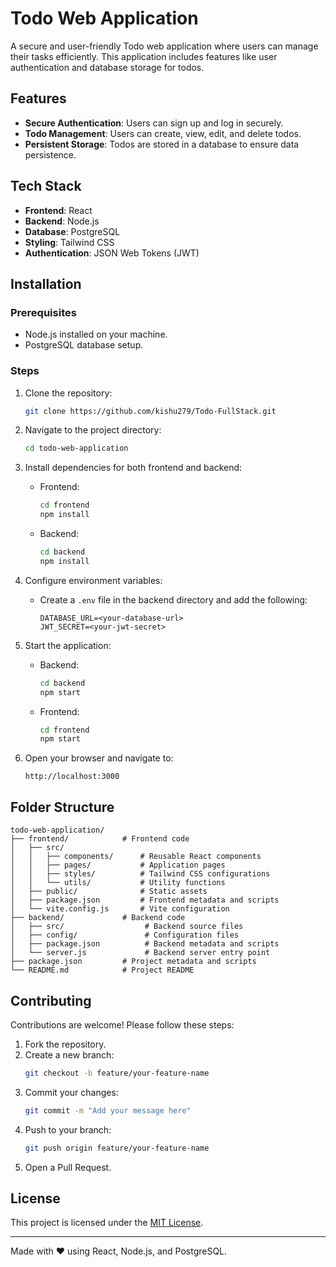 # Todo Web Application

A secure and user-friendly Todo web application where users can manage their tasks efficiently. This application includes features like user authentication and database storage for todos.

## Features
- **Secure Authentication**: Users can sign up and log in securely.
- **Todo Management**: Users can create, view, edit, and delete todos.
- **Persistent Storage**: Todos are stored in a database to ensure data persistence.

## Tech Stack
- **Frontend**: React
- **Backend**: Node.js
- **Database**: PostgreSQL
- **Styling**: Tailwind CSS
- **Authentication**: JSON Web Tokens (JWT)

## Installation
### Prerequisites
- Node.js installed on your machine.
- PostgreSQL database setup.

### Steps
1. Clone the repository:
   ```bash
   git clone https://github.com/kishu279/Todo-FullStack.git
   ```
2. Navigate to the project directory:
   ```bash
   cd todo-web-application
   ```
3. Install dependencies for both frontend and backend:
   - Frontend:
     ```bash
     cd frontend
     npm install
     ```
   - Backend:
     ```bash
     cd backend
     npm install
     ```
4. Configure environment variables:
   - Create a `.env` file in the backend directory and add the following:
     ```env
     DATABASE_URL=<your-database-url>
     JWT_SECRET=<your-jwt-secret>
     ```
5. Start the application:
   - Backend:
     ```bash
     cd backend
     npm start
     ```
   - Frontend:
     ```bash
     cd frontend
     npm start
     ```

6. Open your browser and navigate to:
   ```
   http://localhost:3000
   ```

## Folder Structure
```
todo-web-application/
├── frontend/            # Frontend code
│   ├── src/
│   │   ├── components/      # Reusable React components
│   │   ├── pages/           # Application pages
│   │   ├── styles/          # Tailwind CSS configurations
│   │   └── utils/           # Utility functions
│   ├── public/              # Static assets
│   ├── package.json         # Frontend metadata and scripts
│   └── vite.config.js       # Vite configuration
├── backend/             # Backend code
│   ├── src/                  # Backend source files
│   ├── config/               # Configuration files
│   ├── package.json          # Backend metadata and scripts
│   └── server.js             # Backend server entry point
├── package.json         # Project metadata and scripts
└── README.md            # Project README
```

## Contributing
Contributions are welcome! Please follow these steps:
1. Fork the repository.
2. Create a new branch:
   ```bash
   git checkout -b feature/your-feature-name
   ```
3. Commit your changes:
   ```bash
   git commit -m "Add your message here"
   ```
4. Push to your branch:
   ```bash
   git push origin feature/your-feature-name
   ```
5. Open a Pull Request.

## License
This project is licensed under the [MIT License](LICENSE).

---

Made with ❤️ using React, Node.js, and PostgreSQL.

